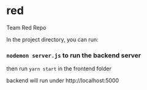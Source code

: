 # red
Team Red Repo

In the project directory, you can run:

### `nodemon server.js` to run the backend server
then run `yarn start` in the frontend folder

backend will run under http://localhost:5000

